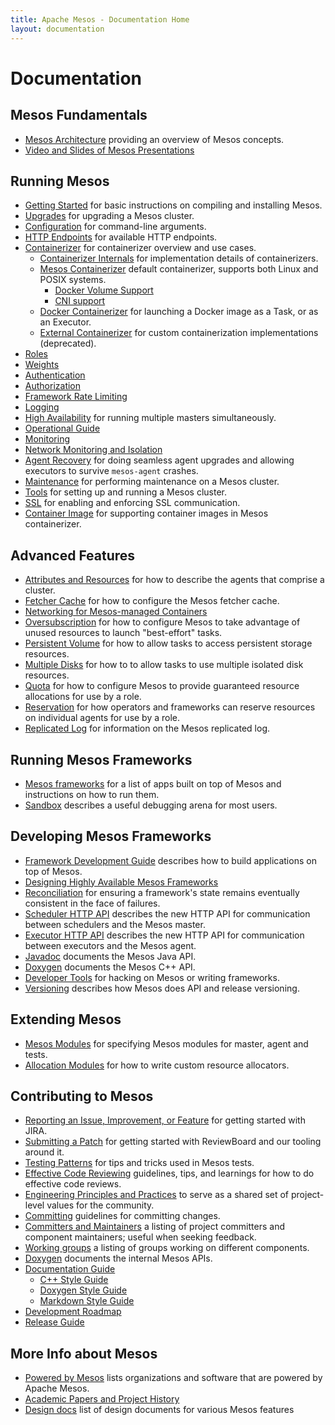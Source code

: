 ```yaml
---
title: Apache Mesos - Documentation Home
layout: documentation
---
```


# Documentation

## Mesos Fundamentals

* [Mesos Architecture](architecture.md) providing an overview of Mesos concepts.
* [Video and Slides of Mesos Presentations](presentations.md)

## Running Mesos

* [Getting Started](getting-started.md) for basic instructions on compiling and installing Mesos.
* [Upgrades](upgrades.md) for upgrading a Mesos cluster.
* [Configuration](configuration.md) for command-line arguments.
* [HTTP Endpoints](endpoints/) for available HTTP endpoints.
* [Containerizer](containerizer.md) for containerizer overview and use cases.
  * [Containerizer Internals](containerizer-internals.md) for implementation details of containerizers.
  * [Mesos Containerizer](mesos-containerizer.md) default containerizer, supports both Linux and POSIX systems.
    * [Docker Volume Support](docker-volume.md)
    * [CNI support](cni.md)
  * [Docker Containerizer](docker-containerizer.md) for launching a Docker image as a Task, or as an Executor.
  * [External Containerizer](external-containerizer.md) for custom containerization implementations (deprecated).
* [Roles](roles.md)
* [Weights](weights.md)
* [Authentication](authentication.md)
* [Authorization](authorization.md)
* [Framework Rate Limiting](framework-rate-limiting.md)
* [Logging](logging.md)
* [High Availability](high-availability.md) for running multiple masters simultaneously.
* [Operational Guide](operational-guide.md)
* [Monitoring](monitoring.md)
* [Network Monitoring and Isolation](network-monitoring.md)
* [Agent Recovery](agent-recovery.md) for doing seamless agent upgrades and allowing executors to survive `mesos-agent` crashes.
* [Maintenance](maintenance.md) for performing maintenance on a Mesos cluster.
* [Tools](tools.md) for setting up and running a Mesos cluster.
* [SSL](ssl.md) for enabling and enforcing SSL communication.
* [Container Image](container-image.md) for supporting container images in Mesos containerizer.

## Advanced Features

* [Attributes and Resources](attributes-resources.md) for how to describe the agents that comprise a cluster.
* [Fetcher Cache](fetcher.md) for how to configure the Mesos fetcher cache.
* [Networking for Mesos-managed Containers](networking-for-mesos-managed-containers.md)
* [Oversubscription](oversubscription.md) for how to configure Mesos to take advantage of unused resources to launch "best-effort" tasks.
* [Persistent Volume](persistent-volume.md) for how to allow tasks to access persistent storage resources.
* [Multiple Disks](multiple-disk.md) for how to to allow tasks to use multiple isolated disk resources.
* [Quota](quota.md) for how to configure Mesos to provide guaranteed resource allocations for use by a role.
* [Reservation](reservation.md) for how operators and frameworks can reserve resources on individual agents for use by a role.
* [Replicated Log](replicated-log-internals.md) for information on the Mesos replicated log.

## Running Mesos Frameworks

* [Mesos frameworks](frameworks.md) for a list of apps built on top of Mesos and instructions on how to run them.
* [Sandbox](sandbox.md) describes a useful debugging arena for most users.

## Developing Mesos Frameworks

* [Framework Development Guide](app-framework-development-guide.md) describes how to build applications on top of Mesos.
* [Designing Highly Available Mesos Frameworks](high-availability-framework-guide.md)
* [Reconciliation](reconciliation.md) for ensuring a framework's state remains eventually consistent in the face of failures.
* [Scheduler HTTP API](scheduler-http-api.md) describes the new HTTP API for communication between schedulers and the Mesos master.
* [Executor HTTP API](executor-http-api.md) describes the new HTTP API for communication between executors and the Mesos agent.
* [Javadoc](/api/latest/java/) documents the Mesos Java API.
* [Doxygen](/api/latest/c++/namespacemesos.html) documents the Mesos C++ API.
* [Developer Tools](tools.md) for hacking on Mesos or writing frameworks.
* [Versioning](versioning.md) describes how Mesos does API and release versioning.

## Extending Mesos

* [Mesos Modules](modules.md) for specifying Mesos modules for master, agent and tests.
* [Allocation Modules](allocation-module.md) for how to write custom resource allocators.

## Contributing to Mesos

* [Reporting an Issue, Improvement, or Feature](reporting-a-bug.md) for getting started with JIRA.
* [Submitting a Patch](submitting-a-patch.md) for getting started with ReviewBoard and our tooling around it.
* [Testing Patterns](testing-patterns.md) for tips and tricks used in Mesos tests.
* [Effective Code Reviewing](effective-code-reviewing.md) guidelines, tips, and learnings for how to do effective code reviews.
* [Engineering Principles and Practices](engineering-principles-and-practices.md) to serve as a shared set of project-level values for the community.
* [Committing](committing.md) guidelines for committing changes.
* [Committers and Maintainers](committers.md) a listing of project committers and component maintainers; useful when seeking feedback.
* [Working groups](working-groups.md) a listing of groups working on different components.
* [Doxygen](/api/latest/c++/) documents the internal Mesos APIs.
* [Documentation Guide](documentation-guide.md)
  * [C++ Style Guide](c++-style-guide.md)
  * [Doxygen Style Guide](doxygen-style-guide.md)
  * [Markdown Style Guide](markdown-style-guide.md)
* [Development Roadmap](roadmap.md)
* [Release Guide](release-guide.md)

## More Info about Mesos

* [Powered by Mesos](powered-by-mesos.md) lists organizations and software that are powered by Apache Mesos.
* [Academic Papers and Project History](https://www.usenix.org/conference/nsdi11/mesos-platform-fine-grained-resource-sharing-data-center)
* [Design docs](design-docs.md) list of design documents for various Mesos features
